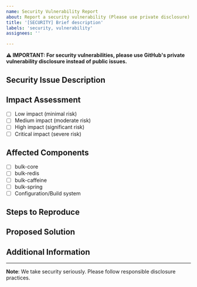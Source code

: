 ```yaml
---
name: Security Vulnerability Report
about: Report a security vulnerability (Please use private disclosure)
title: '[SECURITY] Brief description'
labels: 'security, vulnerability'
assignees: ''

---
```


**⚠️ IMPORTANT: For security vulnerabilities, please use GitHub's private vulnerability disclosure instead of public
issues.**

## Security Issue Description

<!-- Provide a clear description of the security vulnerability -->

## Impact Assessment

<!-- Describe the potential impact of this vulnerability -->

- [ ] Low impact (minimal risk)
- [ ] Medium impact (moderate risk)
- [ ] High impact (significant risk)
- [ ] Critical impact (severe risk)

## Affected Components

<!-- Which parts of the system are affected? -->

- [ ] bulk-core
- [ ] bulk-redis
- [ ] bulk-caffeine
- [ ] bulk-spring
- [ ] Configuration/Build system

## Steps to Reproduce

<!-- If applicable, provide steps to reproduce the vulnerability -->

## Proposed Solution

<!-- If you have suggestions for fixing the vulnerability -->

## Additional Information

<!-- Any additional context about the vulnerability -->

---
**Note**: We take security seriously. Please follow responsible disclosure practices.

